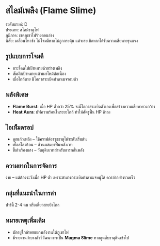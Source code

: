 # สไลม์เพลิง (Flame Slime)

ระดับแรงค์: D  
ประเภท: สไลม์ธาตุไฟ  
ภูมิภาค: เขตภูเขาไฟร้างตอนล่าง  
นิสัย: เคลื่อนไหวช้า ไม่โจมตีหากไม่ถูกกระตุ้น แต่จะระเบิดหากได้รับความเสียหายรุนแรง

## รูปแบบการโจมตี
- กระโดดใส่เป้าหมายด้วยร่างเพลิง  
- สัมผัสเป้าหมายแล้วเผาไหม้ต่อเนื่อง  
- เมื่อใกล้ตาย มีโอกาสระเบิดทำดาเมจรอบตัว

## พลังพิเศษ
- **Flame Burst**: เมื่อ HP ต่ำกว่า 25% จะมีโอกาสระเบิดตัวเองเพื่อสร้างความเสียหายวงกว้าง
- **Heat Aura**: บัฟความร้อนในระยะใกล้ ทำให้ศัตรูฟื้น HP ช้าลง

## ไอเท็มดรอป
- ลูกแก้วเพลิง – ใช้คราฟต์อาวุธธาตุไฟระดับเริ่มต้น  
- เยื่อสไลม์ร้อน – ส่วนผสมยาฟื้นพลังเวท  
- ขี้เถ้าเรืองแสง – วัตถุดิบเวทสำหรับการกลั่นพลัง

## ความยากในการจัดการ
ง่าย – แต่ต้องระวังเมื่อ HP ต่ำ เพราะสามารถระเบิดทำดาเมจหมู่ได้ ควรล่าอย่างรวดเร็ว

## กลุ่มที่แนะนำในการล่า
ปาร์ตี้ 2-4 คน หรือเดี่ยวสายยิงไกล

## หมายเหตุเพิ่มเติม
- มักอยู่ใกล้รอยแยกพลังงานใต้ภูเขาไฟ  
- มีรายงานว่าบางตัววิวัฒนาการเป็น **Magma Slime** หากดูดซับธาตุดินเข้าไป
